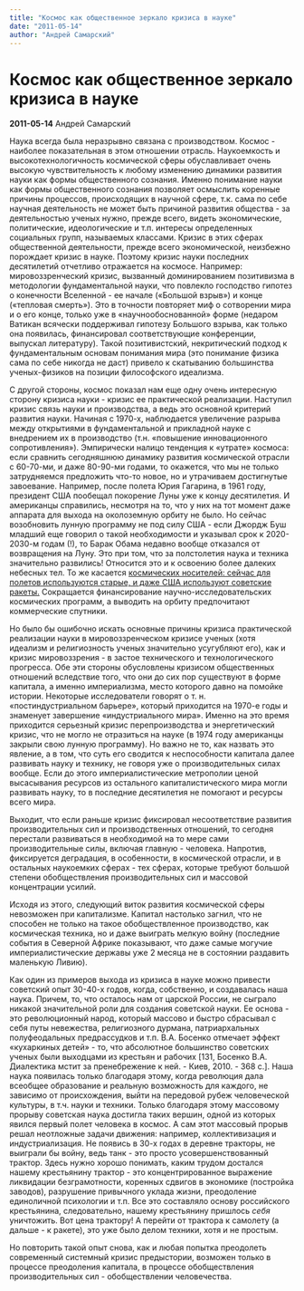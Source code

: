 ```yaml
---
title: "Космос как общественное зеркало кризиса в науке"
date: "2011-05-14"
author: "Андрей Самарский"
---
```


# Космос как общественное зеркало кризиса в науке

**2011-05-14** Андрей Самарский

Наука всегда была неразрывно связана с производством. Космос - наиболее показательная в этом отношении отрасль. Наукоемкость и высокотехнологичность космической сферы обуславливает очень высокую чувствительность к любому изменению динамики развития науки как формы общественного сознания. Именно понимание науки как формы общественного сознания позволяет осмыслить коренные причины процессов, происходящих в научной сфере, т.к. сама по себе научная деятельность не может быть причиной развития общества - за деятельностью ученых нужно, прежде всего, видеть экономические, политические, идеологические и т.п. интересы определенных социальных групп, называемых классами. Кризис в этих сферах общественной деятельности, прежде всего экономической, неизбежно порождает кризис в науке. Поэтому кризис науки последних десятилетий отчетливо отражается на космосе. Например: мировоззренческий кризис, вызванный доминированием позитивизма в методологии фундаментальной науки, что повлекло господство гипотез о конечности Вселенной - ее начале («Большой взрыв») и конце («тепловая смерть»). Это в точности повторяет миф о сотворении мира и о его конце, только уже в «научнообоснованной» форме (недаром Ватикан всячески поддерживал гипотезу Большого взрыва, как только она появилась, финансировал соответствующие конференции, выпускал литературу). Такой позитивистский, некритический подход к фундаментальным основам понимания мира (это понимание физика сама по себе никогда не даст) привело к скатыванию большинства ученых-физиков на позиции философского идеализма.

С другой стороны, космос показал нам еще одну очень интересную сторону кризиса науки - кризис ее практической реализации. Наступил кризис связь науки и производства, а ведь это основной критерий развития науки. Начиная с 1970-х, наблюдается увеличение разрыва между открытиями в фундаментальной и прикладной науке с внедрением их в производство (т.н. «повышение инновационного сопротивления»). Эмпирически налицо тенденция к «утрате» космоса: если сравнить сегодняшнюю динамику развития космической отрасли с 60-70-ми, и даже 80-90-ми годами, то окажется, что мы не только затрудняемся предложить что-то новое, но и утрачиваем достигнутые завоевание. Например, после полета Юрия Гагарина, в 1961 году, президент США пообещал покорение Луны уже к концу десятилетия. И американцы справились, несмотря на то, что у них на тот момент даже аппарата для выхода на околоземную орбиту не было. Но сейчас возобновить лунную программу не под силу США - если Джордж Буш младший еще говорил о такой необходимости и указывал срок к 2020-2030-м годам (!), то Барак Обама недавно вообще отказался от возвращения на Луну. Это при том, что за полстолетия наука и техника значительно развились! Относится это и к освоению более далеких небесных тел. То же касается [космических носителей: сейчас для полетов используются старые, и даже США используют советские ракеты.](/3626.md) Сокращается финансирование научно-исследовательских космических программ, а выводить на орбиту предпочитают коммерческие спутники.

Но было бы ошибочно искать основные причины кризиса практической реализации науки в мировоззренческом кризисе ученых (хотя идеализм и религиозность ученых значительно усугубляют его), как и кризис мировоззрения - в застое технического и технологического прогресса. Обе эти стороны обусловлены кризисом общественных отношений вследствие того, что они до сих пор существуют в форме капитала, а именно империализма, место которого давно на помойке истории. Некоторые исследователи говорят о т. н. «постиндустриальном барьере», который приходится на 1970-е годы и знаменует завершение «индустриального мира». Именно на это время приходится серьезный кризис перепроизводства и энергетический кризис, что не могло не отразиться на науке (в 1974 году американцы закрыли свою лунную программу). Но важно не то, как назвать это явление, а в том, что суть его сводится к неспособности капитала далее развивать науку и технику, не говоря уже о производительных силах вообще. Если до этого империалистические метрополии ценой высасывания ресурсов из остального капиталистического мира могли развивать науку, то в последние десятилетия не помогают и ресурсы всего мира.

Выходит, что если раньше кризис фиксировал несоответствие развития производительных сил и производственных отношений, то сегодня перестали развиваться в необходимой на то мере сами производительные силы, включая главную - человека. Напротив, фиксируется деградация, в особенности, в космической отрасли, и в остальных наукоемких сферах - тех сферах, которые требуют большой степени обобществления производительных сил и массовой концентрации усилий.

Исходя из этого, следующий виток развития космической сферы невозможен при капитализме. Капитал настолько загнил, что не способен не только на такое обобществленное производство, как космическая техника, но и даже выиграть мелкую войну (последние события в Северной Африке показывают, что даже самые могучие империалистические державы уже 2 месяца не в состоянии раздавить маленькую Ливию).

Как один из примеров выхода из кризиса в науке можно привести советский опыт 30-40-х годов, когда, собственно, и создавалась наша наука. Причем, то, что осталось нам от царской России, не сыграло никакой значительной роли для создания советской науки. Ее основа - это революционный народ, который массово и быстро сбрасывал с себя путы невежества, религиозного дурмана, патриархальных полуфеодальных предрассудков и т.п. В.А. Босенко отмечает эффект «кухаркиных детей» - то, что абсолютное большинство советских ученых были выходцами из крестьян и рабочих [131, Босенко В.А. Диалектика мстит за пренебрежение к ней. - Киев, 2010. - 368 с.]. Наша наука появилась только благодаря этому, когда революция дала всеобщее образование и реальную возможность для каждого, не зависимо от происхождения, выйти на передовой рубеж человеческой культуры, в т.ч. науки и техники. Только благодаря этому массовому прорыву советская наука достигла таких вершин, одной из которых явился первый полет человека в космос. А сам этот массовый прорыв решал неотложные задачи движения: например, коллективизация и индустриализация. Не появись в 30-х годах в деревне тракторы, не выиграли бы войну, ведь танк - это просто усовершенствованный трактор. Здесь нужно хорошо понимать, каким трудом достался нашему крестьянину трактор - это концентрированное выражение ликвидации безграмотности, коренных сдвигов в экономике (постройка заводов), разрушение привычного уклада жизни, преодоление единоличной психологии и т.п. Все это составляло основу российского крестьянина, следовательно, нашему крестьянину пришлось *себя* уничтожить. Вот цена трактору! А перейти от трактора к самолету (а дальше - к ракете), это уже было делом техники, хотя и не простым.

Но повторить такой опыт снова, как и любая попытка преодолеть современный системный кризис предыстории, возможен только в процессе преодоления капитала, в процессе обобществления производительных сил - обобществлении человечества.